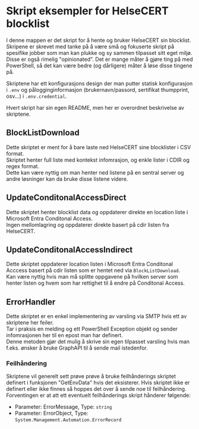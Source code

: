 # Skript eksempler for HelseCERT blocklist
I denne mappen er det skript for å hente og bruker HelseCERT sin blocklist.  
Skripene er skrevet med tanke på å være små og fokuserte skript på spesifike jobber som man kan plukke og sy sammen tilpasset sitt eget miljø.  
Disse er også rimelig "opinionated". Det er mange måter å gjøre ting på med PowerShell, så det kan være bedre (og dårligere) måter å løse disse tingene på.

Skriptene har ett konfigurasjons design der man putter statisk konfigurasjon i ``.env`` og pålogginginformasjon (brukernavn/passord, sertifikat thumpprint, osv...) i ``.env.credential``.  

Hvert skript har sin egen README, men her er overordnet beskrivelse av skriptene.

## BlockListDownload
Dette skriptet er ment for å bare laste ned HelseCERT sine blocklister i CSV format.  
Skriptet henter full liste med kontekst infomrasjon, og enkle lister i CDIR og regex format.  
Dette kan være nyttig om man henter ned listene på en sentral server og andre løsninger kan da bruke disse listene videre.

## UpdateConditonalAccessDirect
Dette skriptet henter blocklist data og oppdaterer direkte en location liste i Microsoft Entra Conditonal Access.  
Ingen mellomlagring og oppdaterer direkte basert på cdir listen fra HelseCERT.

## UpdateConditonalAccessIndirect
Dette skriptet oppdaterer location listen i Microsoft Entra Conditonal Acccess basert på cdir listen som er hentet ned via ``BlockListDownload``.  
Kan være nyttig hvis man må splitte oppgavene på hvilken server som henter listen og hvem som har rettighet til å endre på Conditonal Access.  

## ErrorHandler
Dette skriptet er en enkel implementering av varsling via SMTP hvis ett av skriptene her feiler.  
Tar i praksis en melding og ett PowerShell Exception objekt og sender infomrasjonen her til en epost man har definert.  
Denne metoden gjør det mulig å skrive sin egen tilpasset varsling hvis man f.eks. ønsker å bruke GraphAPI til å sende mail istedenfor.

### Feilhåndering
Skriptene vil generelt sett prøve prøve å bruke feilhånderings skriptet definert i funksjonen "GetEnvData" hvis det eksisterer.
Hvis skriptet ikke er definert eller ikke finnes så hoppes det over å sende noe til feilhåndering.  
Forventingen er at att ett eventuelt feilhånderings skript hånderer følgende:
- Parameter: ErrorMessage, Type: ``string``
- Parameter: ErrorObject, Type: ``System.Management.Automation.ErrorRecord``
